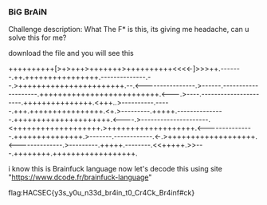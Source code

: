 ### BiG BrAiN 

Challenge description: What The F* is this, its giving me headache, can u solve this for me? 

download the file and you will see this 

++++++++++[>+>+++>+++++++>++++++++++<<<<-]>>>++.-------.++.++++++++++++++++.--------------.--.>+++++++++++++++++++++++.--.<----------------.>------.--------------------.++++++++++++++++++++++++++.<---.>----.----------------------.+++++++++++++++.<+++..>----------.-----.+++.++++++++++++++++.<+.>---------.+++++.---------------.+++++++++++++++++++++.<----.>---------------------.<+++++++++++++++++++.>+++++++++++++++++++.<---------------.+++++++++++++++.>-------.------------.<-.>+++++++++++++++++++.<--------------.>---------.+++++.--------.<<+++++.>>---.++++++++.++++++++++++++++++.

i know this is Brainfuck language now let's decode this using 
site "https://www.dcode.fr/brainfuck-language" 

flag:HACSEC{y3s_y0u_n33d_br4in_t0_Cr4Ck_Br4inf#ck}
 


